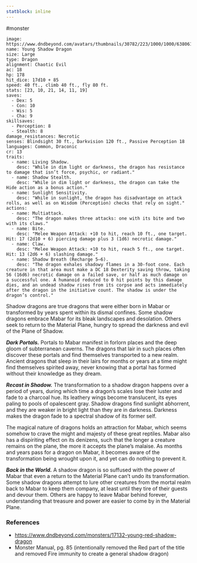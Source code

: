 ```yaml
---
statblock: inline
---
```

 #monster 

```statblock
image: https://www.dndbeyond.com/avatars/thumbnails/30782/223/1000/1000/638061955172779716.png
name: Young Shadow Dragon
size: Large
type: Dragon
alignment: Chaotic Evil
ac: 18
hp: 178
hit_dice: 17d10 + 85
speed: 40 ft., climb 40 ft., fly 80 ft.
stats: [23, 10, 21, 14, 11, 19]
saves:
  - Dex: 5
  - Con: 10
  - Wis: 5
  - Cha: 9
skillsaves:
  - Perception: 8
  - Stealth: 8
damage_resistances: Necrotic
senses: Blindsight 30 ft., Darkvision 120 ft., Passive Perception 18
languages: Common, Draconic
cr: 13
traits:
  - name: Living Shadow.
    desc: "While in dim light or darkness, the dragon has resistance to damage that isn’t force, psychic, or radiant."
  - name: Shadow Stealth.
    desc: "While in dim light or darkness, the dragon can take the Hide action as a bonus action."
  - name: Sunlight Sensitivity.
    desc: "While in sunlight, the dragon has disadvantage on attack rolls, as well as on Wisdom (Perception) checks that rely on sight."
actions:
  - name: Multiattack.
    desc: "The dragon makes three attacks: one with its bite and two with its claws."
  - name: Bite.
    desc: "Melee Weapon Attack: +10 to hit, reach 10 ft., one target. Hit: 17 (2d10 + 6) piercing damage plus 3 (1d6) necrotic damage."
  - name: Claw.
    desc: "Melee Weapon Attack: +10 to hit, reach 5 ft., one target. Hit: 13 (2d6 + 6) slashing damage."
  - name: Shadow Breath (Recharge 5–6).
    desc: "The dragon exhales shadowy flames in a 30-foot cone. Each creature in that area must make a DC 18 Dexterity saving throw, taking 56 (16d6) necrotic damage on a failed save, or half as much damage on a successful one. A humanoid reduced to 0 hit points by this damage dies, and an undead shadow rises from its corpse and acts immediately after the dragon in the initiative count. The shadow is under the dragon’s control."
```

Shadow dragons are true dragons that were either born in Mabar or transformed by years spent within its dismal confines. Some shadow dragons embrace Mabar for its bleak landscapes and desolation. Others seek to return to the Material Plane, hungry to spread the darkness and evil of the Plane of Shadow.

_**Dark Portals.**_ Portals to Mabar manifest in forlorn places and the deep gloom of subterranean caverns. The dragons that lair in such places often discover these portals and find themselves transported to a new realm. Ancient dragons that sleep in their lairs for months or years at a time might find themselves spirited away, never knowing that a portal has formed without their knowledge as they dream.

_**Recast in Shadow.**_ The transformation to a shadow dragon happens over a period of years, during which time a dragon’s scales lose their luster and fade to a charcoal hue. Its leathery wings become translucent, its eyes paling to pools of opalescent gray. Shadow dragons find sunlight abhorrent, and they are weaker in bright light than they are in darkness. Darkness makes the dragon fade to a spectral shadow of its former self.

The magical nature of dragons holds an attraction for Mabar, which seems somehow to crave the might and majesty of these great reptiles. Mabar also has a dispiriting effect on its denizens, such that the longer a creature remains on the plane, the more it accepts the plane’s malaise. As months and years pass for a dragon on Mabar, it becomes aware of the transformation being wrought upon it, and yet can do nothing to prevent it.

_**Back in the World.**_ A shadow dragon is so suffused with the power of Mabar that even a return to the Material Plane can’t undo its transformation. Some shadow dragons attempt to lure other creatures from the mortal realm back to Mabar to keep them company, at least until they tire of their guests and devour them. Others are happy to leave Mabar behind forever, understanding that treasure and power are easier to come by in the Material Plane.

### References

* https://www.dndbeyond.com/monsters/17132-young-red-shadow-dragon
* Monster Manual, pg. 85 (intentionally removed the Red part of the title and removed Fire immunity to create a general shadow dragon)
